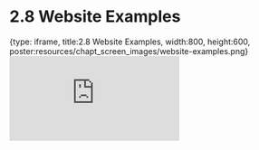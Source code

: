 # 2.8 Website Examples
 
{type: iframe, title:2.8 Website Examples, width:800, height:600, poster:resources/chapt_screen_images/website-examples.png}
![](https://www.c-moor.org/C-MOOR_Template/no_toc/website-examples.html)
 

 
